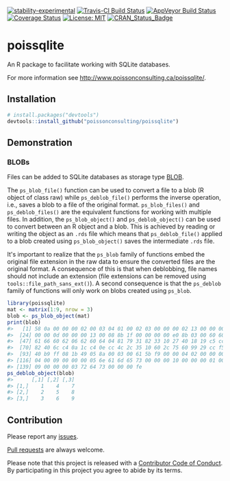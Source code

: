 
<!-- README.md is generated from README.Rmd. Please edit that file -->
[![stability-experimental](https://img.shields.io/badge/stability-experimental-orange.svg)](https://github.com/joethorley/stability-badges#experimental) [![Travis-CI Build Status](https://travis-ci.org/poissonconsulting/poissqlite.svg?branch=master)](https://travis-ci.org/poissonconsulting/poissqlite) [![AppVeyor Build Status](https://ci.appveyor.com/api/projects/status/github/poissonconsulting/poissqlite?branch=master&svg=true)](https://ci.appveyor.com/project/poissonconsulting/poissqlite) [![Coverage Status](https://img.shields.io/codecov/c/github/poissonconsulting/poissqlite/master.svg)](https://codecov.io/github/poissonconsulting/poissqlite?branch=master) [![License: MIT](https://img.shields.io/badge/License-MIT-blue.svg)](https://opensource.org/licenses/MIT) [![CRAN\_Status\_Badge](http://www.r-pkg.org/badges/version/poissqlite)](https://cran.r-project.org/package=poissqlite)

poissqlite
==========

An R package to facilitate working with SQLite databases.

For more information see <http://www.poissonconsulting.ca/poissqlite/>.

Installation
------------

``` r
# install.packages("devtools")
devtools::install_github("poissonconsulting/poissqlite")
```

Demonstration
-------------

### BLOBs

Files can be added to SQLite databases as storage type [BLOB](https://sqlite.org/datatype3.html).

The `ps_blob_file()` function can be used to convert a file to a blob (R object of class raw) while `ps_deblob_file()` performs the inverse operation, i.e., saves a blob to a file of the original format. `ps_blob_files()` and `ps_deblob_files()` are the equivalent functions for working with multiple files. In addition, the `ps_blob_object()` and `ps_deblob_object()` can be used to convert between an R object and a blob. This is achieved by reading or writing the object as an `.rds` file which means that `ps_deblob_file()` applied to a blob created using `ps_blob_object()` saves the intermediate `.rds` file.

It's important to realize that the `ps_blob` family of functions embed the original file extension in the raw data to ensure the converted files are the original format. A consequence of this is that when deblobbing, file names should not include an extension (file extensions can be removed using `tools::file_path_sans_ext()`). A second consequence is that the `ps_deblob` family of functions will only work on blobs created using `ps_blob`.

``` r
library(poissqlite)
mat <- matrix(1:9, nrow = 3)
blob <- ps_blob_object(mat)
print(blob)
#>   [1] 58 0a 00 00 00 02 00 03 04 01 00 02 03 00 00 00 02 13 00 00 00 01 00
#>  [24] 00 00 0d 00 00 00 13 00 08 8b 1f 00 00 00 00 e0 8b 03 00 60 60 60 62
#>  [47] 61 66 60 62 06 62 60 64 04 81 79 31 82 33 10 27 40 18 19 c5 cc 40 2c
#>  [70] 82 40 6c c4 0a 1c c4 0e cc 4c 2c 35 10 60 2c 75 60 99 29 cc f5 17 8a
#>  [93] 40 b9 ff 08 1b 49 05 8a 00 03 00 61 5b f9 00 00 04 02 00 00 00 01 00
#> [116] 04 00 09 00 00 00 05 6e 61 6d 65 73 00 00 00 10 00 00 00 01 00 04 00
#> [139] 09 00 00 00 03 72 64 73 00 00 00 fe
ps_deblob_object(blob)
#>      [,1] [,2] [,3]
#> [1,]    1    4    7
#> [2,]    2    5    8
#> [3,]    3    6    9
```

Contribution
------------

Please report any [issues](https://github.com/poissonconsulting/poissqlite/issues).

[Pull requests](https://github.com/poissonconsulting/poissqlite/pulls) are always welcome.

Please note that this project is released with a [Contributor Code of Conduct](CONDUCT.md). By participating in this project you agree to abide by its terms.
